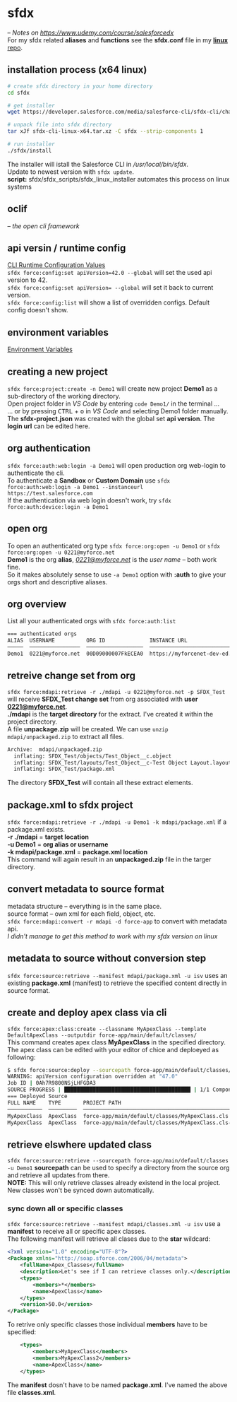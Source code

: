 # sfdx
*– Notes on https://www.udemy.com/course/salesforcedx* <br>
For my sfdx related **aliases** and **functions** see the **sfdx.conf** file in my [**linux** repo](https://github.com/HeikoKramer/linux/blob/main/dotfiles/sfdx.conf). <br>

## installation process (x64 linux)

```sh
# create sfdx directory in your home directory
cd sfdx

# get installer
wget https://developer.salesforce.com/media/salesforce-cli/sfdx-cli/channels/stable/sfdx-cli-linux-x64.tar.xz

# unpack file into sfdx directory
tar xJf sfdx-cli-linux-x64.tar.xz -C sfdx --strip-components 1

# run installer
./sfdx/install
```

The installer will istall the Salesforce CLI in */usr/local/bin/sfdx*. <br>
Update to newest version with `sfdx update`. <br>
**script:** sfdx/sfdx_scripts/sfdx_linux_installer automates this process on linux systems <br>

## oclif
*– the open cli framework* <br>

## api versin / runtime config
[CLI Runtime Configuration Values](https://developer.salesforce.com/docs/atlas.en-us.222.0.sfdx_dev.meta/sfdx_dev/sfdx_dev_cli_config_values.htm?search_text=runtime) <br>
`sfdx force:config:set apiVersion=42.0 --global` will set the used api version to 42. <br>
`sfdx force:config:set apiVersion= --global` will set it back to current version. <br>
`sfdx force:config:list` will show a list of overridden configs. Default config doesn't show. <br> 

## environment variables
[Environment Variables](https://developer.salesforce.com/docs/atlas.en-us.222.0.sfdx_dev.meta/sfdx_dev/sfdx_dev_cli_env_variables.htm?search_text=runtime) <br>

## creating a new project
`sfdx force:project:create -n Demo1` will create new project **Demo1** as a sub-directory of the working directory. <br>
Open project folder in *VS Code* by entering `code Demo1/` in the terminal … <br>
… or by pressing <kbd>CTRL</kbd> + <kbd>o</kbd> in *VS Code* and selecting Demo1 folder manually. <br>
The **sfdx-project.json** was created with the global set **api version**. The **login url** can be edited here. <br>
## org authentication
`sfdx force:auth:web:login -a Demo1` will open production org web-login to authenticate the cli. <br>
To authenticate a **Sandbox** or **Custom Domain** use `sfdx force:auth:web:login -a Demo1 --instanceurl https://test.salesforce.com` <br>
If the authentication via web login doesn't work, try `sfdx force:auth:device:login -a Demo1` <br>
## open org
To open an authenticated org type `sfdx force:org:open -u Demo1` or `sfdx force:org:open -u 0221@myforce.net` <br>
**Demo1** is the org **alias**, *0221@myforce.net* is the *user name* – both work fine. <br>
So it makes absolutely sense to use `-a Demo1` option with **:auth** to give your orgs short and descriptive aliases. <br>
## org overview
List all your authenticated orgs with `sfdx force:auth:list` <br>
```sh
=== authenticated orgs
ALIAS  USERNAME          ORG ID              INSTANCE URL                                 OAUTH METHOD
─────  ────────────────  ──────────────────  ───────────────────────────────────────────  ────────────
Demo1  0221@myforce.net  00D09000007FkECEA0  https://myforcenet-dev-ed.my.salesforce.com  web
```

## retreive change set from org
`sfdx force:mdapi:retrieve -r ./mdapi -u 0221@myforce.net -p SFDX_Test` will receive **SFDX_Test change set** from org associated with **user 0221@myforce.net**. <br>
**./mdapi** is the **target directory** for the extract. I've created it within the project directory. <br>
A file **unpackage.zip** will be created. We can use `unzip mdapi/unpackaged.zip` to extract all files. <br>
```sh
Archive:  mdapi/unpackaged.zip
  inflating: SFDX_Test/objects/Test_Object__c.object  
  inflating: SFDX_Test/layouts/Test_Object__c-Test Object Layout.layout  
  inflating: SFDX_Test/package.xml 
```
The directory **SFDX_Test** will contain all these extract elements. <br>

## package.xml to sfdx project
`sfdx force:mdapi:retrieve -r ./mdapi -u Demo1 -k mdapi/package.xml` if a package.xml exists. <br>
**-r ./mdapi**           = **target location** <br>
**-u Demo1**             = **org alias or username** <br>
**-k mdapi/package.xml** = **package.xml location** <br>
This command will again result in an **unpackaged.zip** file in the targer directory. <br>

## convert metadata to source format
metadata structure – everything is in the same place. <br>
source format – own xml for each field, object, etc. <br>
`sfdx force:mdapi:convert -r mdapi -d force-app` to convert with metadata api. <br>
*I didn't manage to get this method to work with my sfdx version on linux* <br>

## metadata to source without conversion step
`sfdx force:source:retrieve --manifest mdapi/package.xml -u isv` uses an existing **package.xml** (manifest) to retrieve the specified content directly in source format. <br>

## create and deploy apex class via cli
`sfdx force:apex:class:create --classname MyApexClass --template DefaultApexClass --outputdir force-app/main/default/classes/` <br>
This command creates apex class **MyApexClass** in the specified directory. <br>
The apex class can be edited with your editor of chice and deploeyed as following: <br>
```sh
$ sfdx force:source:deploy --sourcepath force-app/main/default/classes/MyApexClass.cls -u Demo1
WARNING: apiVersion configuration overridden at "47.0"
Job ID | 0Ah7R9800NSjLHFGDA3
SOURCE PROGRESS | ████████████████████████████████████████ | 1/1 Components
=== Deployed Source
FULL NAME    TYPE       PROJECT PATH
───────────  ─────────  ───────────────────────────────────────────────────────
MyApexClass  ApexClass  force-app/main/default/classes/MyApexClass.cls
MyApexClass  ApexClass  force-app/main/default/classes/MyApexClass.cls-meta.xml
```

## retrieve elswhere updated class
`sfdx force:source:retrieve --sourcepath force-app/main/default/classes -u Demo1` **sourcepath** can be used to specify a directory from the source org and retrieve all updates from there. <br>
**NOTE:** This will only retrieve classes already existend in the local project. New classes won't be synced down automatically. <br>
### sync down all or specific classes
`sfdx force:source:retrieve --manifest mdapi/classes.xml -u isv` use a **manifest** to receive all or specific apex classes. <br>
The following manifest will retrieve all clases due to the **star** wildcard: <br>

```xml
<?xml version="1.0" encoding="UTF-8"?>
<Package xmlns="http://soap.sforce.com/2006/04/metadata">
    <fullName>Apex_Classes</fullName>
    <description>Let's see if I can retrieve classes only.</description>
    <types>
        <members>*</members>
        <name>ApexClass</name>
    </types>
    <version>50.0</version>
</Package>
```

To retrive only specific classes those individual **members** have to be specified: <br>

```xml
    <types>
        <members>MyApexClass</members>
        <members>MyApexClass2</members>
        <name>ApexClass</name>
    </types>
``` 

The **manifest** dosn't have to be named **package.xml**. I've named the above file **classes.xml**. <br>

